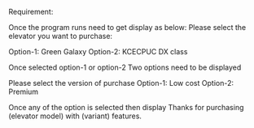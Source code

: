 Requirement:

Once the program runs need to get display as below: Please select the elevator you want to purchase:

Option-1: Green Galaxy
Option-2: KCECPUC DX class

Once selected option-1 or option-2
Two options need to be displayed

Please select the version of purchase
Option-1: Low cost
Option-2: Premium

Once any of the option is selected then display Thanks for purchasing (elevator model) with (variant) features. 
